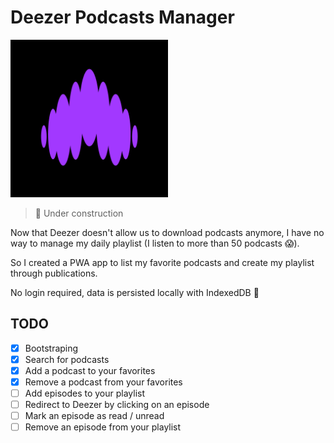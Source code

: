 # Deezer Podcasts Manager

<img alt="" src="./src/assets/icon.png" width="50%">

> 🚧 Under construction

Now that Deezer doesn't allow us to download podcasts anymore, I have no way to manage my daily playlist (I listen to more than 50 podcasts 😱).

So I created a PWA app to list my favorite podcasts and create my playlist through publications.

No login required, data is persisted locally with IndexedDB 🚀

## TODO

- [x] Bootstraping
- [x] Search for podcasts
- [x] Add a podcast to your favorites
- [x] Remove a podcast from your favorites
- [ ] Add episodes to your playlist
- [ ] Redirect to Deezer by clicking on an episode
- [ ] Mark an episode as read / unread
- [ ] Remove an episode from your playlist
